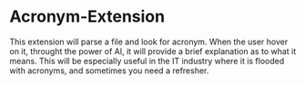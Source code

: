 # Acronym-Extension
This extension will parse a file and look for acronym. When the user hover on it, throught the power of AI, it will provide a brief explanation as to what it means. 
This will be especially useful in the IT industry where it is flooded with acronyms, and sometimes you need a refresher. 
